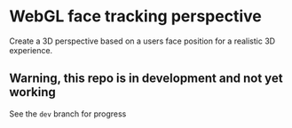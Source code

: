 # WebGL face tracking perspective
Create a 3D perspective based on a users face position for a realistic 3D experience.

## Warning, this repo is in development and not yet working
See the `dev` branch for progress
